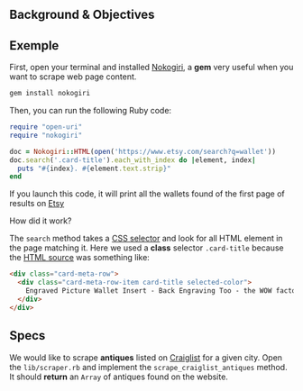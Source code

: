 ## Background & Objectives

## Exemple

First, open your terminal and installed [Nokogiri](http://www.nokogiri.org/),
a **gem** very useful when you want to scrape web page content.

```bash
gem install nokogiri
```

Then, you can run the following Ruby code:

```ruby
require "open-uri"
require "nokogiri"

doc = Nokogiri::HTML(open('https://www.etsy.com/search?q=wallet'))
doc.search('.card-title').each_with_index do |element, index|
  puts "#{index}. #{element.text.strip}"
end
```

If you launch this code, it will print all the wallets found of
the first page of results on [Etsy](https://www.etsy.com/search?q=wallet)

How did it work?

The `search` method takes a [CSS selector](https://developer.mozilla.org/en-US/docs/Web/Guide/CSS/Getting_started/Selectors) and look for all HTML
element in the page matching it. Here we used a **class** selector `.card-title`
because the [HTML source](https://support.mozilla.org/en-US/questions/873324)
was something like:

```html
<div class="card-meta-row">
  <div class="card-meta-row-item card-title selected-color">
    Engraved Picture Wallet Insert - Back Engraving Too - the WOW factor - Him or Her - Laser Engraved - Handwritten Wallet Insert GIFT
  </div>
</div>
```

## Specs

We would like to scrape **antiques** listed on [Craiglist](http://www.craiglist.com)
for a given city. Open the `lib/scraper.rb` and implement the `scrape_craiglist_antiques` method. It should **return** an `Array` of antiques found on the website.
